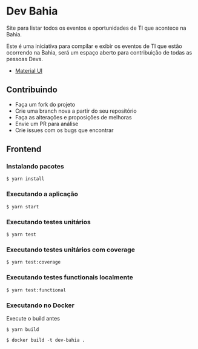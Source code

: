 # Dev Bahia

Site para listar todos os eventos e oportunidades de TI que acontece na Bahia.

Este é uma iniciativa para compilar e exibir os eventos de TI que estão ocorrendo na Bahia, será um espaço aberto para contribuição de todas as pessoas Devs.

* [Material UI](https://material-ui.com)

## Contribuindo

* Faça um fork do projeto
* Crie uma branch nova a partir do seu repositório
* Faça as alterações e proposições de melhoras
* Envie um PR para análise
* Crie issues com os bugs que encontrar

## Frontend

### Instalando pacotes

```$ yarn install```

### Executando a aplicação

```$ yarn start```

### Executando testes unitários

```$ yarn test```

### Executando testes unitários com coverage

```$ yarn test:coverage```

### Executando testes functionais localmente

```$ yarn test:functional```

### Executando no Docker

Execute o build antes

```$ yarn build```

```$ docker build -t dev-bahia .```
